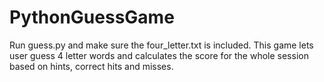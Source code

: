 # PythonGuessGame
Run guess.py and make sure the four_letter.txt is included.
This game lets user guess 4 letter words and calculates the score for the whole session based on hints, correct hits and misses.
